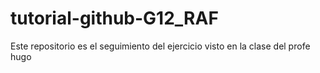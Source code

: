 # tutorial-github-G12_RAF
Este repositorio es el seguimiento del ejercicio visto en la clase del profe hugo
